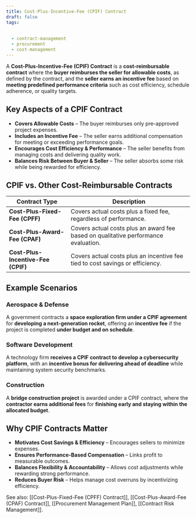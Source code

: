 ```yaml
---
title: Cost-Plus-Incentive-Fee (CPIF) Contract
draft: false
tags:
  
  
  - contract-management
  - procurement
  - cost-management
---
```


A **Cost-Plus-Incentive-Fee (CPIF) Contract** is a **cost-reimbursable contract** where the **buyer reimburses the seller for allowable costs**, as defined by the contract, and the **seller earns an incentive fee** based on **meeting predefined performance criteria** such as cost efficiency, schedule adherence, or quality targets.

## **Key Aspects of a CPIF Contract**
- **Covers Allowable Costs** – The buyer reimburses only pre-approved project expenses.
- **Includes an Incentive Fee** – The seller earns additional compensation for meeting or exceeding performance goals.
- **Encourages Cost Efficiency & Performance** – The seller benefits from managing costs and delivering quality work.
- **Balances Risk Between Buyer & Seller** – The seller absorbs some risk while being rewarded for efficiency.

## **CPIF vs. Other Cost-Reimbursable Contracts**
| **Contract Type**         | **Description** |
|---------------------------|------------------------------------------------|
| **Cost-Plus-Fixed-Fee (CPFF)** | Covers actual costs plus a fixed fee, regardless of performance. |
| **Cost-Plus-Award-Fee (CPAF)** | Covers actual costs plus an award fee based on qualitative performance evaluation. |
| **Cost-Plus-Incentive-Fee (CPIF)** | Covers actual costs plus an incentive fee tied to cost savings or efficiency. |

## **Example Scenarios**

### **Aerospace & Defense**
A government contracts a **space exploration firm under a CPIF agreement** for **developing a next-generation rocket**, offering an **incentive fee** if the project is completed **under budget and on schedule**.

### **Software Development**
A technology firm **receives a CPIF contract to develop a cybersecurity platform**, with an **incentive bonus for delivering ahead of deadline** while maintaining system security benchmarks.

### **Construction**
A **bridge construction project** is awarded under a CPIF contract, where the **contractor earns additional fees** for **finishing early and staying within the allocated budget**.

## **Why CPIF Contracts Matter**
- **Motivates Cost Savings & Efficiency** – Encourages sellers to minimize expenses.
- **Ensures Performance-Based Compensation** – Links profit to measurable outcomes.
- **Balances Flexibility & Accountability** – Allows cost adjustments while rewarding strong performance.
- **Reduces Buyer Risk** – Helps manage cost overruns by incentivizing efficiency.

See also: [[Cost-Plus-Fixed-Fee (CPFF) Contract]], [[Cost-Plus-Award-Fee (CPAF) Contract]], [[Procurement Management Plan]], [[Contract Risk Management]].
